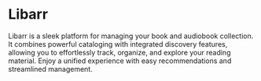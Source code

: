 # Libarr
Libarr is a sleek platform for managing your book and audiobook collection. It combines powerful cataloging with integrated discovery features, allowing you to effortlessly track, organize, and explore your reading material. Enjoy a unified experience with easy recommendations and streamlined management.
